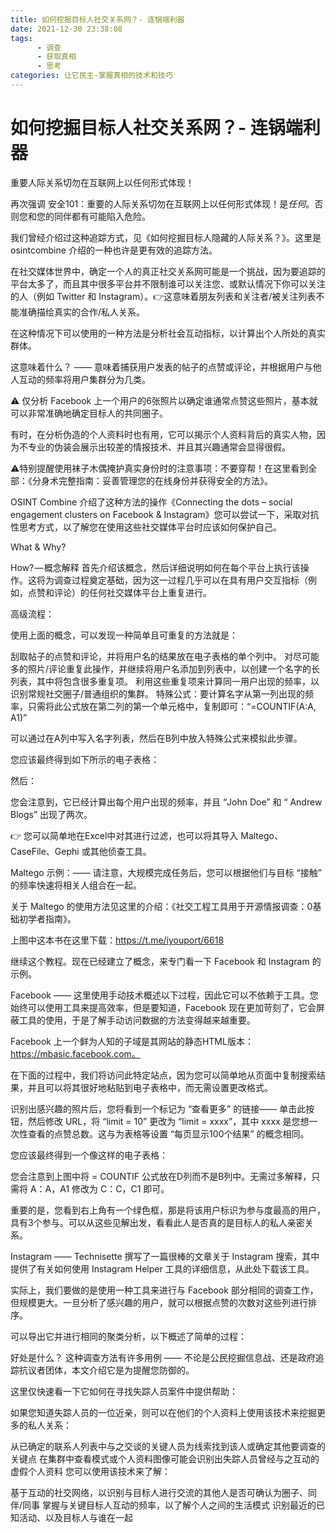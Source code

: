 ```yaml
---
title: 如何挖掘目标人社交关系网？- 连锅端利器
date: 2021-12-30 23:38:08
tags:
      - 调查
      - 获取真相
      - 思考
categories: 让它民主-掌握真相的技术和技巧
---
```

# 如何挖掘目标人社交关系网？- 连锅端利器 #

重要人际关系切勿在互联网上以任何形式体现！

再次强调 安全101：重要的人际关系切勿在互联网上以任何形式体现！是*任何*。否则您和您的同伴都有可能陷入危险。

我们曾经介绍过这种追踪方式，见《如何挖掘目标人隐藏的人际关系？》。这里是 osintcombine 介绍的一种也许是更有效的追踪方法。

在社交媒体世界中，确定一个人的真正社交关系网可能是一个挑战，因为要追踪的平台太多了，而且其中很多平台并不限制谁可以关注您、或默认情况下你可以关注的人（例如 Twitter 和 Instagram）。👉这意味着朋友列表和关注者/被关注列表不能准确描绘真实的合作/私人关系。

在这种情况下可以使用的一种方法是分析社会互动指标，以计算出个人所处的真实群体。

这意味着什么？ —— 意味着捕获用户发表的帖子的点赞或评论，并根据用户与他人互动的频率将用户集群分为几类。

⚠️ 仅分析 Facebook 上一个用户的6张照片以确定谁通常点赞这些照片，基本就可以非常准确地确定目标人的共同圈子。

有时，在分析伪造的个人资料时也有用，它可以揭示个人资料背后的真实人物，因为不专业的伪装会展示出较差的情报技术、并且其兴趣通常会显得很假。

⚠️特别提醒使用袜子木偶掩护真实身份时的注意事项：不要穿帮！在这里看到全部：《分身术完整指南：妥善管理您的在线身份并获得安全的方法》。

OSINT Combine 介绍了这种方法的操作《Connecting the dots – social engagement clusters on Facebook & Instagram》您可以尝试一下，采取对抗性思考方式，以了解您在使用这些社交媒体平台时应该如何保护自己。

What & Why?

How? — 概念解释
首先介绍该概念，然后详细说明如何在每个平台上执行该操作。这将为调查过程奠定基础，因为这一过程几乎可以在具有用户交互指标（例如，点赞和评论）的任何社交媒体平台上重复进行。

高级流程：


使用上面的概念，可以发现一种简单且可重复的方法就是：

刮取帖子的点赞和评论，并将用户名的结果放在电子表格的单个列中。
对尽可能多的照片/评论重复此操作，并继续将用户名添加到列表中，以创建一个名字的长列表，其中将包含很多重复项。
利用这些重复项来计算同一用户出现的频率，以识别常规社交圈子/普通组织的集群。
特殊公式：要计算名字从第一列出现的频率，只需将此公式放在第二列的第一个单元格中，复制即可：“=COUNTIF(A:A, A1)”

可以通过在A列中写入名字列表，然后在B列中放入特殊公式来模拟此步骤。

您应该最终得到如下所示的电子表格：


然后：


您会注意到，它已经计算出每个用户出现的频率，并且 “John Doe” 和 “ Andrew Blogs” 出现了两次。

👉 您可以简单地在Excel中对其进行过滤，也可以将其导入 Maltego、CaseFile、Gephi 或其他侦查工具。

Maltego 示例：—— 请注意，大规模完成任务后，您可以根据他们与目标 “接触” 的频率快速将相关人组合在一起。


关于 Maltego 的使用方法见这里的介绍：《社交工程工具用于开源情报调查：0基础初学者指南》。


上图中这本书在这里下载：https://t.me/iyouport/6618

继续这个教程。现在已经建立了概念，来专门看一下 Facebook 和 Instagram 的示例。

Facebook ——
这里使用手动技术概述以下过程，因此它可以不依赖于工具。您始终可以使用工具来提高效率，但是要知道，Facebook 现在更加苛刻了，它会屏蔽工具的使用，于是了解手动访问数据的方法变得越来越重要。

Facebook 上一个鲜为人知的子域是其网站的静态HTML版本：https://mbasic.facebook.com。

在下面的过程中，我们将访问此特定站点，因为您可以简单地从页面中复制搜索结果，并且可以将其很好地粘贴到电子表格中，而无需设置更改格式。

识别出感兴趣的照片后，您将看到一个标记为 “查看更多” 的链接—— 单击此按钮，然后修改 URL，将 “limit = 10” 更改为 “limit = xxxx”，其中 xxxx 是您想一次性查看的点赞总数。这与为表格等设置 “每页显示100个结果” 的概念相同。


您应该最终得到一个像这样的电子表格：


您会注意到上图中将 = COUNTIF 公式放在D列而不是B列中。无需过多解释，只需将 A：A，A1 修改为 C：C，C1 即可。

重要的是，您看到右上角有一个绿色框，那是将该用户标识为参与度最高的用户，具有3个参与。可以从这些见解出发，看看此人是否真的是目标人的私人亲密关系。

Instagram ——
Technisette 撰写了一篇很棒的文章关于 Instagram 搜索，其中提供了有关如何使用 Instagram Helper 工具的详细信息，从此处下载该工具。

实际上，我们要做的是使用一种工具来进行与 Facebook 部分相同的调查工作，但规模更大。一旦分析了感兴趣的用户，就可以根据点赞的次数对这些列进行排序。

可以导出它并进行相同的聚类分析，以下概述了简单的过程：


好处是什么？
这种调查方法有许多用例 —— 不论是公民挖掘信息战、还是政府追踪抗议者团体，本文介绍它是为提醒您防御的。

这里仅快速看一下它如何在寻找失踪人员案件中提供帮助：

如果您知道失踪人员的一位近亲，则可以在他们的个人资料上使用该技术来挖掘更多的私人关系：

从已确定的联系人列表中与之交谈的关键人员为线索找到该人或确定其他要调查的关键点
在集群中查看模式或个人资料图像可能会识别出失踪人员曾经与之互动的虚假个人资料
您可以使用该技术来了解：

基于互动的社交网络，以识别与目标人进行交流的其他人是否可确认为圈子、同伴/同事
掌握与关键目标人互动的频率，以了解个人之间的生活模式
识别最近的已知活动、以及目标人与谁在一起